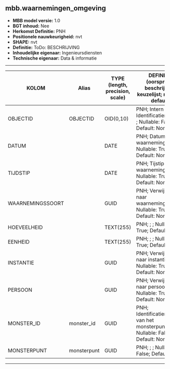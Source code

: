## mbb.waarnemingen_omgeving

* __MBB model versie:__ 1.0
* __BGT inhoud:__ Nee
* __Herkomst Definitie:__ PNH
* __Positionele nauwkeurigheid:__ nvt
* __SHAPE:__ nvt
* __Definitie:__ ToDo: BESCHRIJVING
* __Inhoudelijke eigenaar:__ Ingenieursdiensten
* __Technische eigenaar:__ Data & informatie

***


|KOLOM                               |Alias                             | TYPE (length, precision, scale) | DEFINITIE (oorsprong; beschrijving; keuzelijst; nullable; default)                               |
|------                              |----                              |---------------------------------|--------------------------------------------------------------------------------------------------
|OBJECTID                            |OBJECTID                          | OID(0,10)                       | PNH; Intern ArcGIS Identificatienummer; ; Nullable: False; Default: None |
|DATUM                               |                                  | DATE                            | PNH; Datum van de waarneming; ; Nullable: True; Default: None                                    |
|TIJDSTIP                            |                                  | DATE                            | PNH; Tijstip van de waarneming; ; Nullable: True; Default: None                                  |
|WAARNEMINGSSOORT                    |                                  | GUID                            | PNH; Verwijzing naar waarnemingssoort; ; Nullable: True; Default: None                           |
|HOEVEELHEID                         |                                  | TEXT(255)                       | PNH; ; ; Nullable: True; Default: None                                                           |
|EENHEID                             |                                  | TEXT(255)                       | PNH; ; ; Nullable: True; Default: None                                                           |
|INSTANTIE                           |                                  | GUID                            | PNH; Verwijzing naar instantie; ; Nullable: True; Default: None                                  |
|PERSOON                             |                                  | GUID                            | PNH; Verwijzing naar persoon; ; Nullable: True; Default: None                                    |
|MONSTER_ID                          |monster_id                        | GUID                            | PNH; Identificatienummer van het monsterpunt; ; Nullable: False; Default: None                   |
|MONSTERPUNT                         |monsterpunt                       | GUID                            | PNH; ; ; Nullable: False; Default: None                                                          |
***

